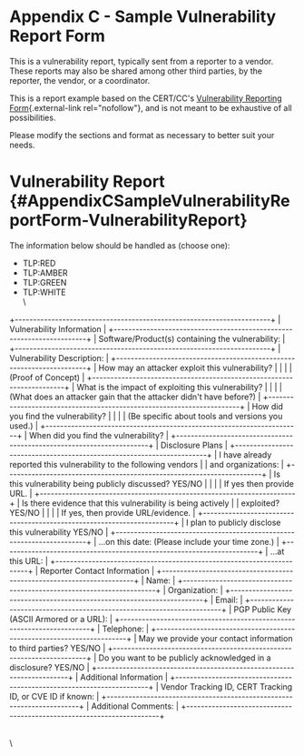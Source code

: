 # Appendix C - Sample Vulnerability Report Form 

This is a vulnerability report, typically sent from a reporter to a
vendor. These reports may also be shared among other third parties, by
the reporter, the vendor, or a coordinator.

This is a report example based on the CERT/CC\'s [Vulnerability
Reporting Form](https://www.kb.cert.org/vuls/report/){.external-link
rel="nofollow"}, and is not meant to be exhaustive of all possibilities.

Please modify the sections and format as necessary to better suit your
needs.

# Vulnerability Report {#AppendixCSampleVulnerabilityReportForm-VulnerabilityReport}

The information below should be handled as (choose one):

-   TLP:RED
-   TLP:AMBER
-   TLP:GREEN
-   TLP:WHITE\
    \

+----------------------------------------------------------------------+
| Vulnerability Information                                            |
+----------------------------------------------------------------------+
| Software/Product(s) containing the vulnerability:                    |
+----------------------------------------------------------------------+
| Vulnerability Description:                                           |
+----------------------------------------------------------------------+
| How may an attacker exploit this vulnerability?                      |
|                                                                      |
| (Proof of Concept)                                                   |
+----------------------------------------------------------------------+
| What is the impact of exploiting this vulnerability?                 |
|                                                                      |
| (What does an attacker gain that the attacker didn\'t have before?)  |
+----------------------------------------------------------------------+
| How did you find the vulnerability?                                  |
|                                                                      |
| (Be specific about tools and versions you used.)                     |
+----------------------------------------------------------------------+
| When did you find the vulnerability?                                 |
+----------------------------------------------------------------------+
| Disclosure Plans                                                     |
+----------------------------------------------------------------------+
| I have already reported this vulnerability to the following vendors  |
| and organizations:                                                   |
+----------------------------------------------------------------------+
| Is this vulnerability being publicly discussed? YES/NO               |
|                                                                      |
| If yes then provide URL.                                             |
+----------------------------------------------------------------------+
| Is there evidence that this vulnerability is being actively          |
| exploited? YES/NO                                                    |
|                                                                      |
| If yes, then provide URL/evidence.                                   |
+----------------------------------------------------------------------+
| I plan to publicly disclose this vulnerability YES/NO                |
+----------------------------------------------------------------------+
| \...on this date: (Please include your time zone.)                   |
+----------------------------------------------------------------------+
| \...at this URL:                                                     |
+----------------------------------------------------------------------+
| Reporter Contact Information                                         |
+----------------------------------------------------------------------+
| Name:                                                                |
+----------------------------------------------------------------------+
| Organization:                                                        |
+----------------------------------------------------------------------+
| Email:                                                               |
+----------------------------------------------------------------------+
| PGP Public Key (ASCII Armored or a URL):                             |
+----------------------------------------------------------------------+
| Telephone:                                                           |
+----------------------------------------------------------------------+
| May we provide your contact information to third parties? YES/NO     |
+----------------------------------------------------------------------+
| Do you want to be publicly acknowledged in a disclosure? YES/NO      |
+----------------------------------------------------------------------+
| Additional Information                                               |
+----------------------------------------------------------------------+
| Vendor Tracking ID, CERT Tracking ID, or CVE ID if known:            |
+----------------------------------------------------------------------+
| Additional Comments:                                                 |
+----------------------------------------------------------------------+




\
\

